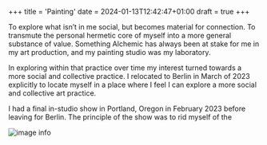 +++
title = 'Painting'
date = 2024-01-13T12:42:47+01:00
draft = true
+++

To explore what isn’t in me social, but becomes material for connection. To transmute the personal hermetic core of myself into a more general substance of value. Something Alchemic has always been at stake for me in my art production, and my painting studio was my laboratory.

In exploring within that practice over time my interest turned towards a more social and collective practice. I relocated to Berlin in March of 2023 explicitly to locate myself in a place where I feel I can explore a more social and collective art practice.

I had a final in-studio show in Portland, Oregon in February 2023 before leaving for Berlin. The principle of the show was to rid myself of the 

![image info](./pictures/image.png)